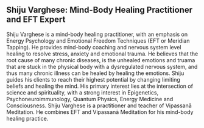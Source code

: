 ## Shiju Varghese: Mind-Body Healing Practitioner and EFT Expert 

Shiju Varghese is a mind-body healing practitioner, with an emphasis on Energy Psychology and Emotional Freedom Techniques (EFT or Meridian Tapping).
He provides mind-body coaching and nervous system level healing to resolve stress, anxiety and emotional trauma. 
He believes that the root cause of many chronic diseases, is the unhealed emotions and truama that are stuck in the physical body with a dysregulated nervous system, and thus many chronic illness can be healed by healing the emotions. Shiju guides his clients to reach their highest potential by changing limiting beliefs and healing the mind. His primary interest lies at the intersection of science and spirituality, with a strong interest in Epigenetics, Psychoneuroimmunology, Quantum Physics, Energy Medicine and Consciousness. Shiju Varghese is a practitioner and teacher of Vipassanā Meditation. He combines EFT and Vipassanā Meditation for his mind-body healing practice.     

